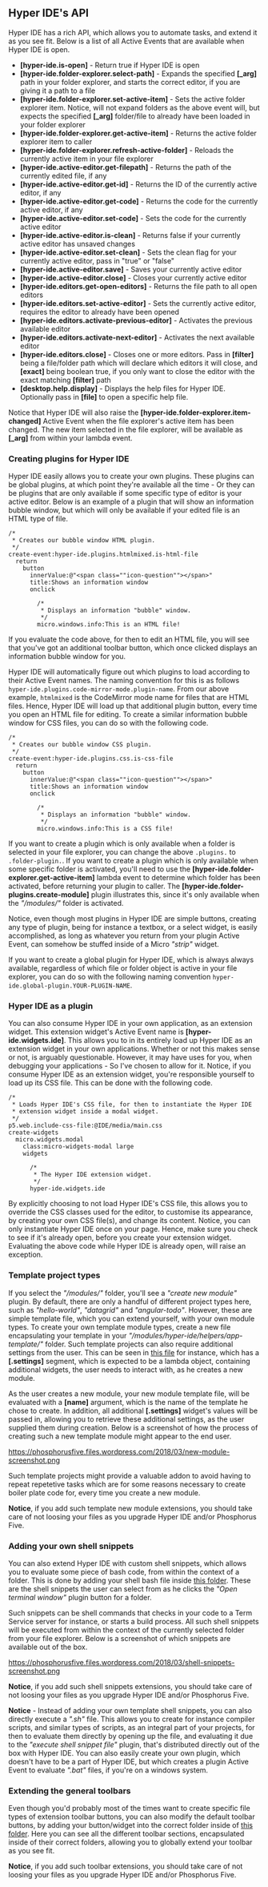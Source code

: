 ## Hyper IDE's API

Hyper IDE has a rich API, which allows you to automate tasks, and extend it as you see fit. Below is a list
of all Active Events that are available when Hyper IDE is open.

* __[hyper-ide.is-open]__ - Return true if Hyper IDE is open
* __[hyper-ide.folder-explorer.select-path]__ - Expands the specified **[\_arg]** path in your folder explorer, and starts the correct editor, if you are giving it a path to a file
* __[hyper-ide.folder-explorer.set-active-item]__ - Sets the active folder explorer item. Notice, will not expand folders as the above event will, but expects the specified **[\_arg]** folder/file to already have been loaded in your folder explorer
* __[hyper-ide.folder-explorer.get-active-item]__ - Returns the active folder explorer item to caller
* __[hyper-ide.folder-explorer.refresh-active-folder]__ - Reloads the currently active item in your file explorer
* __[hyper-ide.active-editor.get-filepath]__ - Returns the path of the currently edited file, if any
* __[hyper-ide.active-editor.get-id]__ - Returns the ID of the currently active editor, if any
* __[hyper-ide.active-editor.get-code]__ - Returns the code for the currently active editor, if any
* __[hyper-ide.active-editor.set-code]__ - Sets the code for the currently active editor
* __[hyper-ide.active-editor.is-clean]__ - Returns false if your currently active editor has unsaved changes
* __[hyper-ide.active-editor.set-clean]__ - Sets the clean flag for your currently active editor, pass in "true" or "false"
* __[hyper-ide.active-editor.save]__ - Saves your currently active editor
* __[hyper-ide.active-editor.close]__ - Closes your currently active editor
* __[hyper-ide.editors.get-open-editors]__ - Returns the file path to all open editors
* __[hyper-ide.editors.set-active-editor]__ - Sets the currently active editor, requires the editor to already have been opened
* __[hyper-ide.editors.activate-previous-editor]__ - Activates the previous available editor
* __[hyper-ide.editors.activate-next-editor]__ - Activates the next available editor
* __[hyper-ide.editors.close]__ - Closes one or more editors. Pass in __[filter]__ being a file/folder path which will declare which editors it will close, and __[exact]__ being boolean true, if you only want to close the editor with the exact matching __[filter]__ path
* __[desktop.help.display]__ - Displays the help files for Hyper IDE. Optionally pass in __[file]__ to open a specific help file.

Notice that Hyper IDE will also raise the **[hyper-ide.folder-explorer.item-changed]** Active Event when the file
explorer's active item has been changed. The new item selected in the file explorer, will be available as **[\_arg]**
from within your lambda event.

### Creating plugins for Hyper IDE

Hyper IDE easily allows you to create your own plugins. These plugins can be global plugins, at which point
they're available all the time - Or they can be plugins that are only available if some specific type of editor
is your active editor. Below is an example of a plugin that will show an information bubble window, but which will
only be available if your edited file is an HTML type of file.

```hyperlambda-snippet
/*
 * Creates our bubble window HTML plugin.
 */
create-event:hyper-ide.plugins.htmlmixed.is-html-file
  return
    button
      innerValue:@"<span class=""icon-question""></span>"
      title:Shows an information window
      onclick

        /*
         * Displays an information "bubble" window.
         */
        micro.windows.info:This is an HTML file!
```

If you evaluate the code above, for then to edit an HTML file, you will see that you've got an additional
toolbar button, which once clicked displays an information bubble window for you.

Hyper IDE will automatically figure out which plugins to load according to their Active Event names. The naming
convention for this is as follows `hyper-ide.plugins.code-mirror-mode.plugin-name`. From our above example,
`htmlmixed` is the CodeMirror mode name for files that are HTML files. Hence, Hyper IDE will load up that
additional plugin button, every time you open an HTML file for editing. To create a similar information bubble
window for CSS files, you can do so with the following code.

```hyperlambda-snippet
/*
 * Creates our bubble window CSS plugin.
 */
create-event:hyper-ide.plugins.css.is-css-file
  return
    button
      innerValue:@"<span class=""icon-question""></span>"
      title:Shows an information window
      onclick

        /*
         * Displays an information "bubble" window.
         */
        micro.windows.info:This is a CSS file!
```

If you want to create a plugin which is only available when a folder is selected in your file explorer, you
can change the above `.plugins.` to `.folder-plugin.`. If you want to create a plugin which is only available
when some specific folder is activated, you'll need to use the **[hyper-ide.folder-explorer.get-active-item]**
lambda event to determine which folder has been activated, before returning your plugin to caller. The
**[hyper-ide.folder-plugins.create-module]** plugin illustrates this, since it's only available when the _"/modules/"_
folder is activated.

Notice, even though most plugins in Hyper IDE are simple buttons, creating any type of plugin, being for instance
a textbox, or a select widget, is easily accomplished, as long as whatever you return from your plugin Active Event,
can somehow be stuffed inside of a Micro _"strip"_ widget.

If you want to create a global plugin for Hyper IDE, which is always always available, regardless of which file or
folder object is active in your file explorer, you can do so with the following naming
convention `hyper-ide.global-plugin.YOUR-PLUGIN-NAME`.

### Hyper IDE as a plugin

You can also consume Hyper IDE in your own application, as an extension widget. This extension widget's Active Event
name is **[hyper-ide.widgets.ide]**. This allows you to in its entirely load up Hyper IDE as an extension widget
in your own applications. Whether or not this makes sense or not, is arguably questionable. However, it may have
uses for you, when debugging your applications - So I've chosen to allow for it. Notice, if you consume Hyper IDE
as an extension widget, you're responsible yourself to load up its CSS file. This can be done with the following
code.

```hyperlambda-snippet
/*
 * Loads Hyper IDE's CSS file, for then to instantiate the Hyper IDE
 * extension widget inside a modal widget.
 */
p5.web.include-css-file:@IDE/media/main.css
create-widgets
  micro.widgets.modal
    class:micro-widgets-modal large
    widgets

      /*
       * The Hyper IDE extension widget.
       */
      hyper-ide.widgets.ide
```

By explicitly choosing to not load Hyper IDE's CSS file, this allows you to override the CSS classes used for the
editor, to customise its appearance, by creating your own CSS file(s), and change its content. Notice, you can
only instantiate Hyper IDE once on your page. Hence, make sure you check to see if it's already open, before you
create your extension widget. Evaluating the above code while Hyper IDE is already open, will raise an exception.

### Template project types

If you select the _"/modules/"_ folder, you'll see a _"create new module"_ plugin. By default, there are only a
handful of different project types here, such as _"hello-world"_, _"datagrid"_ and _"angular-todo"_. However,
these are simple template file, which you can extend yourself, with your own module types. To create your own
template module types, create a new file encapsulating your template in your _"/modules/hyper-ide/helpers/app-template/"_
folder. Such template projects can also require additional settings from the user. This can be seen in
[this file](hyper-ide?path=/modules/hyper-ide/helpers/app-templates/datagrid.hl) for instance, which has a
**[.settings]** segment, which is expected to be a lambda object, containing additional widgets, the user
needs to interact with, as he creates a new module.

As the user creates a new module, your new module template file, will be evaluated with a **[name]** argument,
which is the name of the template he chose to create. In addition, all additional **[.settings]** widget's values
will be passed in, allowing you to retrieve these additional settings, as the user supplied them during creation.
Below is a screenshot of how the process of creating such a new template module might appear to the end user.

https://phosphorusfive.files.wordpress.com/2018/03/new-module-screenshot.png

Such template projects might provide a valuable addon to avoid having to repeat repetetive tasks which
are for some reasons necessary to create boiler plate code for, every time you create a new module.

**Notice**, if you add such template new module extensions, you should take care of not loosing your files
as you upgrade Hyper IDE and/or Phosphorus Five.

### Adding your own shell snippets

You can also extend Hyper IDE with custom shell snippets, which allows you to evaluate some piece of bash
code, from within the context of a folder. This is done by adding your shell bash file
inside [this folder](hyper-ide?path=/modules/hyper-ide/helpers/shell-snippets/). These are the shell snippets
the user can select from as he clicks the _"Open terminal window"_ plugin button for a folder.

Such snippets can be shell commands that checks in your code to a Term Service server for instance, or starts
a build process. All such shell snippets will be executed from within the context of the currently selected
folder from your file explorer. Below is a screenshot of which snippets are available out of the box.

https://phosphorusfive.files.wordpress.com/2018/03/shell-snippets-screenshot.png

**Notice**, if you add such shell snippets extensions, you should take care of not loosing your files
as you upgrade Hyper IDE and/or Phosphorus Five.

**Notice** - Instead of adding your own template shell snippets, you can also directly execute a _".sh"_ file.
This allows you to create for instance compiler scripts, and similar types of scripts, as an integral part
of your projects, for then to evaluate them directly by opening up the file, and evaluating it due to
the _"execute shell snippet file"_ plugin, that's distributed directly out of the box with Hyper IDE. You can
also easily create your own plugin, which doesn't have to be a part of Hyper IDE, but which creates a plugin
Active Event to evaluate _".bat"_ files, if you're on a windows system.

### Extending the general toolbars

Even though you'd probably most of the times want to create specific file types of extension toolbar buttons,
you can also modify the default toolbar buttons, by adding your button/widget into the correct folder
inside of [this folder](/hyper-ide?path=/modules/hyper-ide/helpers/toolbars/). Here you can see all the different
toolbar sections, encapsulated inside of their correct folders, allowing you to globally extend your toolbar
as you see fit.

**Notice**, if you add such toolbar extensions, you should take care of not loosing your files
as you upgrade Hyper IDE and/or Phosphorus Five.

